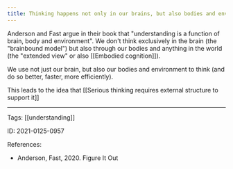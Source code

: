 ```yaml
---
title: Thinking happens not only in our brains, but also bodies and environment
---
```


Anderson and Fast argue in their book that "understanding is a function of brain, body and environment". We don't think exclusively in the brain (the "brainbound model") but also through our bodies and anything in the world (the "extended view" or also [[Embodied cognition]]).

We use not just our brain, but also our bodies and environment to think (and do so better, faster, more efficiently).

This leads to the idea that [[Serious thinking requires external structure to support it]]

---

Tags: [[understanding]]

ID: 2021-0125-0957

References:
- Anderson, Fast, 2020. Figure It Out
